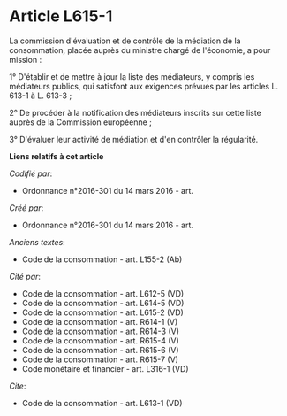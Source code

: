 # Article L615-1

La commission d'évaluation et de contrôle de la médiation de la consommation, placée auprès du ministre chargé de l'économie,
a pour mission : 

1° D'établir et de mettre à jour la liste des médiateurs, y compris les médiateurs publics, qui satisfont aux exigences
prévues par les articles L. 613-1 à L. 613-3 ; 

2° De procéder à la notification des médiateurs inscrits sur cette liste auprès de la Commission européenne ; 

3° D'évaluer leur activité de médiation et d'en contrôler la régularité.

**Liens relatifs à cet article**

_Codifié par_:

  - Ordonnance n°2016-301 du 14 mars 2016 - art.

_Créé par_:

  - Ordonnance n°2016-301 du 14 mars 2016 - art.

_Anciens textes_:

  - Code de la consommation - art. L155-2 (Ab)

_Cité par_:

  - Code de la consommation - art. L612-5 (VD)
  - Code de la consommation - art. L614-5 (VD)
  - Code de la consommation - art. L615-2 (VD)
  - Code de la consommation - art. R614-1 (V)
  - Code de la consommation - art. R614-3 (V)
  - Code de la consommation - art. R615-4 (V)
  - Code de la consommation - art. R615-6 (V)
  - Code de la consommation - art. R615-7 (V)
  - Code monétaire et financier - art. L316-1 (VD)

_Cite_:

  - Code de la consommation - art. L613-1 (VD)
